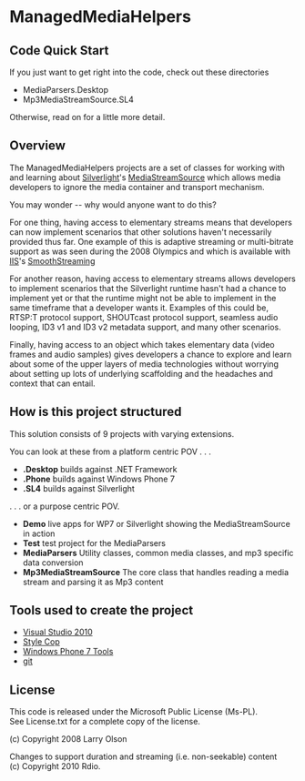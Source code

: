 # ManagedMediaHelpers #

## Code Quick Start ##

If you just want to get right into the code, check out these directories

*    MediaParsers.Desktop
*    Mp3MediaStreamSource.SL4

Otherwise, read on for a little more detail.

## Overview ##

The ManagedMediaHelpers projects are a set of classes for working with and learning about [Silverlight]'s [MediaStreamSource] which allows media developers to ignore the media container and transport mechanism. 

You may wonder -- why would anyone want to do this?

For one thing, having access to elementary streams means that developers can now implement scenarios that other solutions haven't necessarily provided thus far. One example of this is adaptive streaming or multi-bitrate support as was seen during the 2008 Olympics and which is available with [IIS]'s [SmoothStreaming]

For another reason, having access to elementary streams allows developers to implement scenarios that the Silverlight runtime hasn't had a chance to implement yet or that the runtime might not be able to implement in the same timeframe that a developer wants it. Examples of this could be, RTSP:T protocol support, SHOUTcast protocol support, seamless audio looping, ID3 v1 and ID3 v2 metadata support, and many other scenarios.

Finally, having access to an object which takes elementary data (video frames and audio samples) gives developers a chance to explore and learn about some of the upper layers of media technologies without worrying about setting up lots of underlying scaffolding and the headaches and context that can entail.

## How is this project structured ##

This solution consists of 9 projects with varying extensions.

You can look at these from a platform centric POV . . . 

*    __.Desktop__ builds against .NET Framework
*    __.Phone__ builds against Windows Phone 7
*    __.SL4__ builds against Silverlight

. . . or a purpose centric POV.

*    __Demo__ live apps for WP7 or Silverlight showing the MediaStreamSource in action
*    __Test__ test project for the MediaParsers
*    __MediaParsers__ Utility classes, common media classes, and mp3 specific data conversion
*    __Mp3MediaStreamSource__ The core class that handles reading a media stream and parsing it as Mp3 content

## Tools used to create the project ##
*    [Visual Studio 2010]
*    [Style Cop]
*    [Windows Phone 7 Tools]
*    [git]

## License ##

This code is released under the Microsoft Public License (Ms-PL).  
See License.txt for a complete copy of the license.

(c) Copyright 2008 Larry Olson 

Changes to support duration and streaming (i.e. non-seekable) content  
(c) Copyright 2010 Rdio.

[Visual Studio 2010]: http://msdn.microsoft.com/en-us/vstudio/default.aspx
[Style Cop]: http://stylecop.codeplex.com/
[Windows Phone 7 Tools]: http://create.msdn.com/en-us/home/getting_started
[Silverlight]: http://www.silverlight.net
[MediaStreamSource]: http://msdn.microsoft.com/en-us/library/system.windows.media.mediastreamsource(VS.95).aspx
[IIS]: http://www.iis.net/
[SmoothStreaming]: http://www.iis.net/download/SmoothStreaming
[git]: http://git-scm.com/